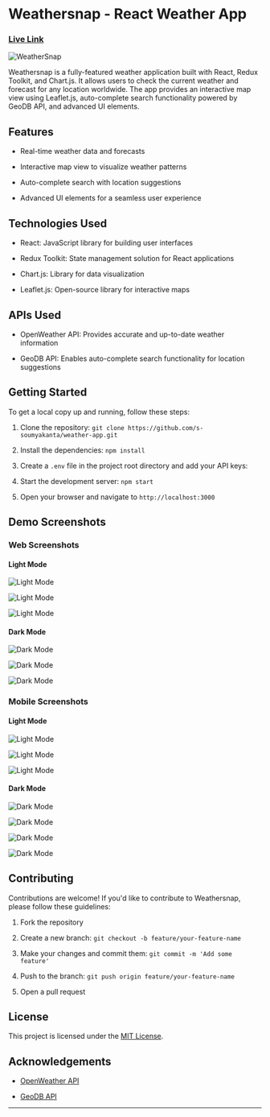 

# Weathersnap - React Weather App<h3> <a href="https://s-soumyakanta.github.io/weather-app/">Live Link </a></h3>

![WeatherSnap](src/assets/dp1.png)

Weathersnap is a fully-featured weather application built with React, Redux Toolkit, and Chart.js. It allows users to check the current weather and forecast for any location worldwide. The app provides an interactive map view using Leaflet.js, auto-complete search functionality powered by GeoDB API, and advanced UI elements.

## Features

- Real-time weather data and forecasts

- Interactive map view to visualize weather patterns

- Auto-complete search with location suggestions

- Advanced UI elements for a seamless user experience

## Technologies Used

- React: JavaScript library for building user interfaces

- Redux Toolkit: State management solution for React applications

- Chart.js: Library for data visualization

- Leaflet.js: Open-source library for interactive maps

## APIs Used

- OpenWeather API: Provides accurate and up-to-date weather information

- GeoDB API: Enables auto-complete search functionality for location suggestions

## Getting Started

To get a local copy up and running, follow these steps:

1. Clone the repository: `git clone https://github.com/s-soumyakanta/weather-app.git`

2. Install the dependencies: `npm install`

3. Create a `.env` file in the project root directory and add your API keys:

4. Start the development server: `npm start`

5. Open your browser and navigate to `http://localhost:3000`

## Demo Screenshots

### Web Screenshots

#### Light Mode

![Light Mode](src/assets/dp1.png)

![Light Mode](src/assets/dp3.png)

![Light Mode](src/assets/dp5.png)

#### Dark Mode

![Dark Mode](src/assets/dp2.png)

![Dark Mode](src/assets/dp4.png)

![Dark Mode](src/assets/dp6.png)



### Mobile Screenshots

#### Light Mode

![Light Mode](src/assets/mb1.png)

![Light Mode](src/assets/mb3.png)

![Light Mode](src/assets/mb5.png)

#### Dark Mode

![Dark Mode](src/assets/mb2.png)

![Dark Mode](src/assets/mb4.png)

![Dark Mode](src/assets/mb6.png)

![Dark Mode](src/assets/mb7.png)






## Contributing

Contributions are welcome! If you'd like to contribute to Weathersnap, please follow these guidelines:

1. Fork the repository

2. Create a new branch: `git checkout -b feature/your-feature-name`

3. Make your changes and commit them: `git commit -m 'Add some feature'`

4. Push to the branch: `git push origin feature/your-feature-name`

5. Open a pull request

## License

This project is licensed under the [MIT License](LICENSE).

## Acknowledgements

- [OpenWeather API](https://openweathermap.org/)

- [GeoDB API](https://geodb.dev/)

---

